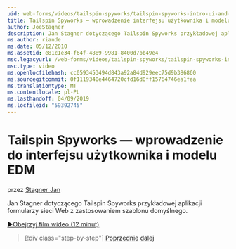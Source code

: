 ```yaml
---
uid: web-forms/videos/tailspin-spyworks/tailspin-spyworks-intro-ui-and-edm
title: Tailspin Spyworks — wprowadzenie interfejsu użytkownika i modelu EDM | Dokumentacja firmy Microsoft
author: JoeStagner
description: Jan Stagner dotyczącego Tailspin Spyworks przykładowej aplikacji formularzy sieci Web z zastosowaniem szablonu domyślnego.
ms.author: riande
ms.date: 05/12/2010
ms.assetid: e81c1e34-f64f-4889-9981-8400d7bb49e4
msc.legacyurl: /web-forms/videos/tailspin-spyworks/tailspin-spyworks-intro-ui-and-edm
msc.type: video
ms.openlocfilehash: cc0593453494d843a92a84d929eec75d9b386860
ms.sourcegitcommit: 0f1119340e4464720cfd16d0ff15764746ea1fea
ms.translationtype: MT
ms.contentlocale: pl-PL
ms.lasthandoff: 04/09/2019
ms.locfileid: "59392745"
---
```

# <a name="tailspin-spyworks---intro-ui-and-edm"></a>Tailspin Spyworks — wprowadzenie do interfejsu użytkownika i modelu EDM

przez [Stagner Jan](https://github.com/JoeStagner)

Jan Stagner dotyczącego Tailspin Spyworks przykładowej aplikacji formularzy sieci Web z zastosowaniem szablonu domyślnego.

[&#9654;Obejrzyj film wideo (12 minut)](https://channel9.msdn.com/Blogs/ASP-NET-Site-Videos/tailspin-spyworks-intro-ui-and-edm)

> [!div class="step-by-step"]
> [Poprzednie](tailspin-spyworks-implementing-and-using-the-also-purchased-control.md)
> [dalej](tailspin-spyworks-directory-organization.md)
